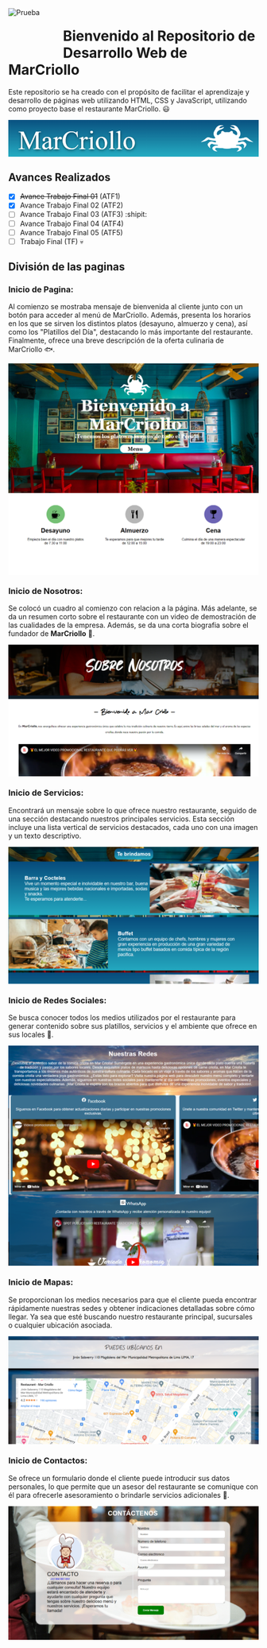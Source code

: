 <img width="100" height="100" align="left" style="float: left; margin: 0 10px 0 0;" alt="Prueba" src="https://cdn-icons-png.flaticon.com/512/10001/10001386.png">

# Bienvenido al Repositorio de Desarrollo Web de MarCriollo
Este repositorio se ha creado con el propósito de facilitar el aprendizaje y desarrollo de páginas web utilizando HTML, CSS y JavaScript, utilizando como proyecto base el restaurante MarCriollo. :smiley:

<img width="auto" height="auto" align="center" alt="Inicio" src=".readmes/img/Encabezado.png">

## Avances Realizados
- [x] ~~Avance Trabajo Final 01~~ (ATF1)
- [X] Avance Trabajo Final 02 (ATF2)
- [ ] Avance Trabajo Final 03 (ATF3) :shipit:
- [ ] Avance Trabajo Final 04 (ATF4)
- [ ] Avance Trabajo Final 05 (ATF5)
- [ ] Trabajo Final (TF) :skull:

## División de las paginas

### Inicio de Pagina:
Al comienzo se mostraba mensaje de bienvenida al cliente junto con un botón para acceder al menú de MarCriollo. Además, presenta los horarios en los que se sirven los distintos platos (desayuno, almuerzo y cena), así como los "Platillos del Día", destacando lo más importante del restaurante. Finalmente, ofrece una breve descripción de la oferta culinaria de MarCriollo :fish:.

<img width="auto" height="auto" align="center" alt="Inicio" src=".readmes/img/Inicio.png">

### Inicio de Nosotros:
Se colocó un cuadro al comienzo con relacion a la página. Más adelante, se da un resumen corto sobre el restaurante con un video de demostración de las cualidades de la empresa. Además, se da una corta biografia sobre el fundador de **MarCriollo** :raised_hands:.

<img width="auto" height="auto" align="center" alt="Inicio" src=".readmes/img/Nosotros.png">

### Inicio de Servicios:
Encontrará un mensaje sobre lo que ofrece nuestro restaurante, seguido de una sección destacando nuestros principales servicios. Esta sección incluye una lista vertical de servicios destacados, cada uno con una imagen y un texto descriptivo.

<img width="auto" height="auto" align="center" alt="Inicio" src=".readmes/img/Servicios.png">

### Inicio de Redes Sociales:
Se busca conocer todos los medios utilizados por el restaurante para generar contenido sobre sus platillos, servicios y el ambiente que ofrece en sus locales :iphone:.

<img width="auto" height="auto" align="center" alt="Inicio" src=".readmes/img/redSocial.png">

### Inicio de Mapas:
Se proporcionan los medios necesarios para que el cliente pueda encontrar rápidamente nuestras sedes y obtener indicaciones detalladas sobre cómo llegar. Ya sea que esté buscando nuestro restaurante principal, sucursales o cualquier ubicación asociada.

<img width="auto" height="auto" align="center" alt="Inicio" src=".readmes/img/Mapas.png">

### Inicio de Contactos:
Se ofrece un formulario donde el cliente puede introducir sus datos personales, lo que permite que un asesor del restaurante se comunique con él para ofrecerle asesoramiento o brindarle servicios adicionales :memo:.

<img width="auto" height="auto" align="center" alt="Inicio" src=".readmes/img/Contacto.png">
